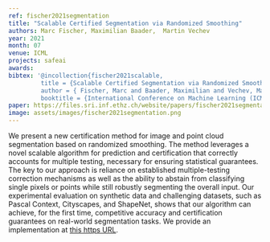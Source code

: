 ```yaml
---
ref: fischer2021segmentation 
title: "Scalable Certified Segmentation via Randomized Smoothing"
authors: Marc Fischer, Maximilian Baader,  Martin Vechev
year: 2021
month: 07
venue: ICML
projects: safeai
awards:
bibtex: '@incollection{fischer2021scalable,
         title = {Scalable Certified Segmentation via Randomized Smoothing}, 
         author = { Fischer, Marc and Baader, Maximilian and Vechev, Martin},
         booktitle = {International Conference on Machine Learning (ICML)}, year = {2021} }'
paper: https://files.sri.inf.ethz.ch/website/papers/fischer2021segmentation.pdf
image: assets/images/fischer2021segmentation.png
---
```


We present a new certification method for image and point cloud segmentation based on randomized smoothing. The method leverages a novel scalable algorithm for prediction and certification that correctly accounts for multiple testing, necessary for ensuring statistical guarantees. The key to our approach is reliance on established multiple-testing correction mechanisms as well as the ability to abstain from classifying single pixels or points while still robustly segmenting the overall input. Our experimental evaluation on synthetic data and challenging datasets, such as Pascal Context, Cityscapes, and ShapeNet, shows that our algorithm can achieve, for the first time, competitive accuracy and certification guarantees on real-world segmentation tasks.
We provide an implementation at [this https URL](https://github.com/eth-sri/segmentation-smoothing).
